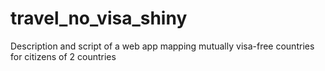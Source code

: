 # travel_no_visa_shiny
Description and script of a web app mapping mutually visa-free countries for citizens of 2 countries
